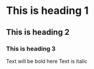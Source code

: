 # This is heading 1
## This is heading 2
### This is heading 3

Text will be bold here
Text is italic
